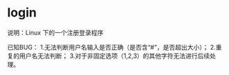 # login

说明：Linux 下的一个注册登录程序

已知BUG：
    1.无法判断用户名输入是否正确（是否含“#”，是否超出大小）；
    2.重复的用户名无法判断；
    3.对于非固定选项（1,2,3）的其他字符无法进行后续处理。
